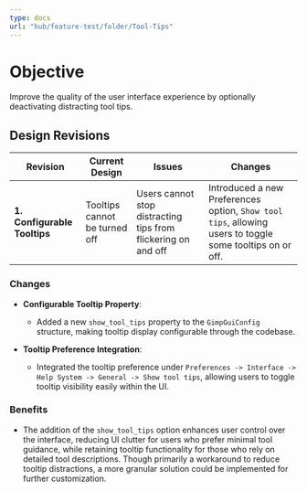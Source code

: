 ```yaml
---
type: docs
url: "hub/feature-test/folder/Tool-Tips"
---
```


# Objective

Improve the quality of the user interface experience by optionally deactivating distracting tool tips.

## Design Revisions

| **Revision**             | **Current Design**                                                                                         | **Issues**                                                                                          | **Changes**                                                                                           |
|--------------------------|------------------------------------------------------------------------------------------------------------|-----------------------------------------------------------------------------------------------------|------------------------------------------------------------------------------------------------------|
| **1. Configurable Tooltips** | Tooltips cannot be turned off                                                                           | Users cannot stop distracting tips from flickering on and off                                        | Introduced a new Preferences option, `Show tool tips`, allowing users to toggle some tooltips on or off. |

### Changes

- **Configurable Tooltip Property**:
   - Added a new `show_tool_tips` property to the `GimpGuiConfig` structure, making tooltip display configurable through the codebase.

- **Tooltip Preference Integration**:
   - Integrated the tooltip preference under `Preferences -> Interface -> Help System -> General -> Show tool tips`, allowing users to toggle tooltip visibility easily within the UI.

### **Benefits**

- The addition of the `show_tool_tips` option enhances user control over the interface, reducing UI clutter for users who prefer minimal tool guidance, while retaining tooltip functionality for those who rely on detailed tool descriptions. Though primarily a workaround to reduce tooltip distractions, a more granular solution could be implemented for further customization.


